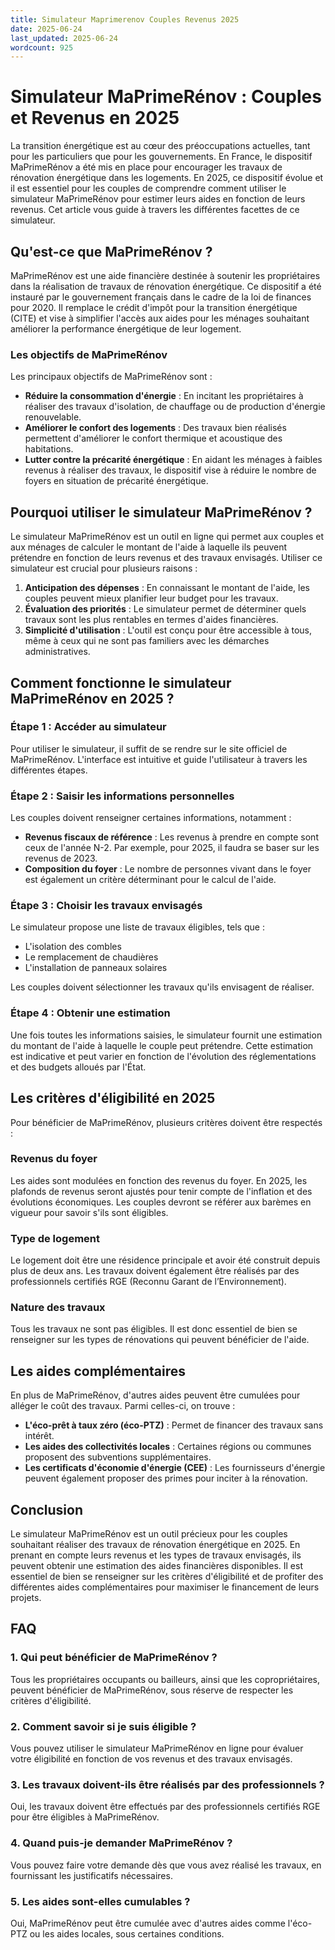 ```yaml
---
title: Simulateur Maprimerenov Couples Revenus 2025
date: 2025-06-24
last_updated: 2025-06-24
wordcount: 925
---
```


# Simulateur MaPrimeRénov : Couples et Revenus en 2025

La transition énergétique est au cœur des préoccupations actuelles, tant pour les particuliers que pour les gouvernements. En France, le dispositif MaPrimeRénov a été mis en place pour encourager les travaux de rénovation énergétique dans les logements. En 2025, ce dispositif évolue et il est essentiel pour les couples de comprendre comment utiliser le simulateur MaPrimeRénov pour estimer leurs aides en fonction de leurs revenus. Cet article vous guide à travers les différentes facettes de ce simulateur.

## Qu'est-ce que MaPrimeRénov ?

MaPrimeRénov est une aide financière destinée à soutenir les propriétaires dans la réalisation de travaux de rénovation énergétique. Ce dispositif a été instauré par le gouvernement français dans le cadre de la loi de finances pour 2020. Il remplace le crédit d'impôt pour la transition énergétique (CITE) et vise à simplifier l'accès aux aides pour les ménages souhaitant améliorer la performance énergétique de leur logement.

### Les objectifs de MaPrimeRénov

Les principaux objectifs de MaPrimeRénov sont :

- **Réduire la consommation d'énergie** : En incitant les propriétaires à réaliser des travaux d'isolation, de chauffage ou de production d'énergie renouvelable.
- **Améliorer le confort des logements** : Des travaux bien réalisés permettent d'améliorer le confort thermique et acoustique des habitations.
- **Lutter contre la précarité énergétique** : En aidant les ménages à faibles revenus à réaliser des travaux, le dispositif vise à réduire le nombre de foyers en situation de précarité énergétique.

## Pourquoi utiliser le simulateur MaPrimeRénov ?

Le simulateur MaPrimeRénov est un outil en ligne qui permet aux couples et aux ménages de calculer le montant de l'aide à laquelle ils peuvent prétendre en fonction de leurs revenus et des travaux envisagés. Utiliser ce simulateur est crucial pour plusieurs raisons :

1. **Anticipation des dépenses** : En connaissant le montant de l'aide, les couples peuvent mieux planifier leur budget pour les travaux.
2. **Évaluation des priorités** : Le simulateur permet de déterminer quels travaux sont les plus rentables en termes d'aides financières.
3. **Simplicité d'utilisation** : L'outil est conçu pour être accessible à tous, même à ceux qui ne sont pas familiers avec les démarches administratives.

## Comment fonctionne le simulateur MaPrimeRénov en 2025 ?

### Étape 1 : Accéder au simulateur

Pour utiliser le simulateur, il suffit de se rendre sur le site officiel de MaPrimeRénov. L'interface est intuitive et guide l'utilisateur à travers les différentes étapes.

### Étape 2 : Saisir les informations personnelles

Les couples doivent renseigner certaines informations, notamment :

- **Revenus fiscaux de référence** : Les revenus à prendre en compte sont ceux de l'année N-2. Par exemple, pour 2025, il faudra se baser sur les revenus de 2023.
- **Composition du foyer** : Le nombre de personnes vivant dans le foyer est également un critère déterminant pour le calcul de l'aide.

### Étape 3 : Choisir les travaux envisagés

Le simulateur propose une liste de travaux éligibles, tels que :

- L'isolation des combles
- Le remplacement de chaudières
- L'installation de panneaux solaires

Les couples doivent sélectionner les travaux qu'ils envisagent de réaliser.

### Étape 4 : Obtenir une estimation

Une fois toutes les informations saisies, le simulateur fournit une estimation du montant de l'aide à laquelle le couple peut prétendre. Cette estimation est indicative et peut varier en fonction de l'évolution des réglementations et des budgets alloués par l'État.

## Les critères d'éligibilité en 2025

Pour bénéficier de MaPrimeRénov, plusieurs critères doivent être respectés :

### Revenus du foyer

Les aides sont modulées en fonction des revenus du foyer. En 2025, les plafonds de revenus seront ajustés pour tenir compte de l'inflation et des évolutions économiques. Les couples devront se référer aux barèmes en vigueur pour savoir s'ils sont éligibles.

### Type de logement

Le logement doit être une résidence principale et avoir été construit depuis plus de deux ans. Les travaux doivent également être réalisés par des professionnels certifiés RGE (Reconnu Garant de l’Environnement).

### Nature des travaux

Tous les travaux ne sont pas éligibles. Il est donc essentiel de bien se renseigner sur les types de rénovations qui peuvent bénéficier de l'aide.

## Les aides complémentaires

En plus de MaPrimeRénov, d'autres aides peuvent être cumulées pour alléger le coût des travaux. Parmi celles-ci, on trouve :

- **L'éco-prêt à taux zéro (éco-PTZ)** : Permet de financer des travaux sans intérêt.
- **Les aides des collectivités locales** : Certaines régions ou communes proposent des subventions supplémentaires.
- **Les certificats d'économie d'énergie (CEE)** : Les fournisseurs d'énergie peuvent également proposer des primes pour inciter à la rénovation.

## Conclusion

Le simulateur MaPrimeRénov est un outil précieux pour les couples souhaitant réaliser des travaux de rénovation énergétique en 2025. En prenant en compte leurs revenus et les types de travaux envisagés, ils peuvent obtenir une estimation des aides financières disponibles. Il est essentiel de bien se renseigner sur les critères d'éligibilité et de profiter des différentes aides complémentaires pour maximiser le financement de leurs projets.

## FAQ

### 1. Qui peut bénéficier de MaPrimeRénov ?

Tous les propriétaires occupants ou bailleurs, ainsi que les copropriétaires, peuvent bénéficier de MaPrimeRénov, sous réserve de respecter les critères d'éligibilité.

### 2. Comment savoir si je suis éligible ?

Vous pouvez utiliser le simulateur MaPrimeRénov en ligne pour évaluer votre éligibilité en fonction de vos revenus et des travaux envisagés.

### 3. Les travaux doivent-ils être réalisés par des professionnels ?

Oui, les travaux doivent être effectués par des professionnels certifiés RGE pour être éligibles à MaPrimeRénov.

### 4. Quand puis-je demander MaPrimeRénov ?

Vous pouvez faire votre demande dès que vous avez réalisé les travaux, en fournissant les justificatifs nécessaires.

### 5. Les aides sont-elles cumulables ?

Oui, MaPrimeRénov peut être cumulée avec d'autres aides comme l'éco-PTZ ou les aides locales, sous certaines conditions.